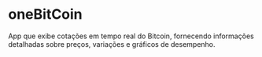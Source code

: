 # oneBitCoin
App que exibe cotações em tempo real do Bitcoin, fornecendo informações detalhadas sobre preços, variações e gráficos de desempenho.
